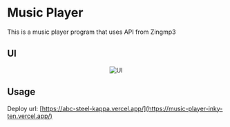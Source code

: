 
# Music Player

This is a music player program that uses API from Zingmp3



## UI
<div align="center">
  <img src="https://github.com/user-attachments/assets/43aa758a-cb9c-4c1d-9247-f3bbbb115fdc" alt="UI" witdh=400px>
</div>


## Usage
Deploy url: [https://abc-steel-kappa.vercel.app/](https://music-player-inky-ten.vercel.app/)

